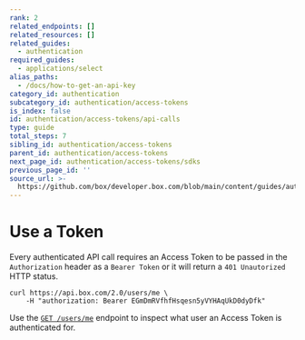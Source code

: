 ```yaml
---
rank: 2
related_endpoints: []
related_resources: []
related_guides:
  - authentication
required_guides:
  - applications/select
alias_paths:
  - /docs/how-to-get-an-api-key
category_id: authentication
subcategory_id: authentication/access-tokens
is_index: false
id: authentication/access-tokens/api-calls
type: guide
total_steps: 7
sibling_id: authentication/access-tokens
parent_id: authentication/access-tokens
next_page_id: authentication/access-tokens/sdks
previous_page_id: ''
source_url: >-
  https://github.com/box/developer.box.com/blob/main/content/guides/authentication/access-tokens/api-calls.md
---
```

# Use a Token

Every authenticated API call requires an Access Token to be passed in the
`Authorization` header as a `Bearer Token` or it will return a `401 Unautorized`
HTTP status.

```curl
curl https://api.box.com/2.0/users/me \
    -H "authorization: Bearer EGmDmRVfhfHsqesn5yVYHAqUkD0dyDfk"
```

<Message>

Use the [`GET /users/me`](endpoint://get-users-id) endpoint to inspect what
user an Access Token is authenticated for.

</Message>